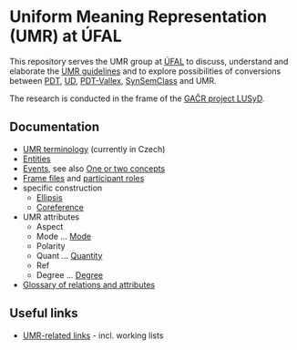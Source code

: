 # Uniform Meaning Representation (UMR) at ÚFAL

This repository serves the UMR group at [ÚFAL](https://ufal.mff.cuni.cz/) to
discuss, understand and elaborate the [UMR
guidelines](https://github.com/umr4nlp/umr-guidelines/blob/master/guidelines.md)
and to explore possibilities of conversions between
[PDT](https://ufal.mff.cuni.cz/prague-dependency-treebank),
[UD](https://universaldependencies.org/),
[PDT-Vallex](https://ufal.mff.cuni.cz/pdt-vallex-valency-lexicon-linked-czech-corpora),
[SynSemClass](https://ufal.mff.cuni.cz/synsemclass) and UMR.

The research is conducted in the frame of the [GAČR project
LUSyD](https://ufal.mff.cuni.cz/grants/lusyd).

## Documentation

* [UMR terminology](doc/terminologie.md) (currently in Czech)
* [Entities](doc/entities.md)
* [Events](doc/eventive-concepts.md), see also [One or two concepts](doc/one-or-two-concepts_modal-phase-verbs.md)
* [Frame files](doc/frames.md) and [participant roles](doc/roles.md)
* specific construction 
  * [Ellipsis](doc/ellipsis.md)
  * [Coreference](doc/coreference.md)
* UMR attributes
  * Aspect
  * Mode   ... [Mode](doc/mode.md)
  * Polarity
  * Quant ... [Quantity](doc/quantity.md)
  * Ref
  * Degree ... [Degree](doc/degree.md)
* [Glossary of relations and attributes](doc/relations-attributes.md)

## Useful links
* [UMR-related links](https://github.com/ufal/UMR/blob/main/doc/UMR-related-links.md) - incl. working lists
